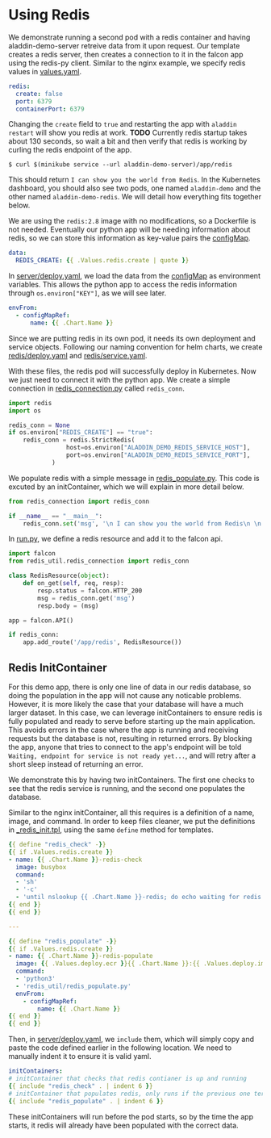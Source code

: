 # Using Redis
We demonstrate running a second pod with a redis container and having aladdin-demo-server retreive data from it upon request. Our template creates a redis server, then creates a connection to it in the falcon app using the redis-py client. Similar to the nginx example, we specify redis values in [values.yaml](../helm/aladdin-demo/values.yaml).
```yaml
redis:
  create: false
  port: 6379
  containerPort: 6379
```   
Changing the `create` field to `true` and restarting the app with `aladdin restart` will show you redis at work. **TODO** Currently redis startup takes about 130 seconds, so wait a bit and then verify that redis is working by curling the redis endpoint of the app. 
    
    $ curl $(minikube service --url aladdin-demo-server)/app/redis 
    
This should return `I can show you the world from Redis`. In the Kubernetes dashboard, you should also see two pods, one named `aladdin-demo` and the other named `aladdin-demo-redis`. We will detail how everything fits together below. 

We are using the `redis:2.8` image with no modifications, so a Dockerfile is not needed. Eventually our python app will be needing information about redis, so we can store this information as key-value pairs the [configMap](../helm/aladdin-demo/templates/shared/configMap.yaml).
```yaml
data:
  REDIS_CREATE: {{ .Values.redis.create | quote }}
```

In [server/deploy.yaml](../helm/aladdin-demo/templates/server/deploy.yaml), we load the data from the [configMap](../helm/aladdin-demo/templates/shared/configMap.yaml) as environment variables. This allows the python app to access the redis information through `os.environ["KEY"]`, as we will see later. 
```yaml
envFrom:
  - configMapRef:
      name: {{ .Chart.Name }}
```
Since we are putting redis in its own pod, it needs its own deployment and service objects. Following our naming convention for helm charts, we create [redis/deploy.yaml](../helm/aladdin-demo/templates/redis/deploy.yaml) and [redis/service.yaml](../helm/aladdin-demo/templates/redis/service.yaml).

With these files, the redis pod will successfully deploy in Kubernetes. Now we just need to connect it with the python app. We create a simple connection in [redis_connection.py](../app/redis_util/redis_connection.py) called `redis_conn`.
```python
import redis
import os

redis_conn = None
if os.environ["REDIS_CREATE"] == "true":
    redis_conn = redis.StrictRedis(
                host=os.environ["ALADDIN_DEMO_REDIS_SERVICE_HOST"],
                port=os.environ["ALADDIN_DEMO_REDIS_SERVICE_PORT"],
            )
```
We populate redis with a simple message in [redis_populate.py](../app/redis_util/redis_populate.py). This code is excuted by an initContainer, which we will explain in more detail below.
```python
from redis_connection import redis_conn

if __name__ == "__main__":
    redis_conn.set('msg', '\n I can show you the world from Redis\n \n')
```
In [run.py](../app/run.py), we define a redis resource and add it to the falcon api.
```python
import falcon
from redis_util.redis_connection import redis_conn

class RedisResource(object):
    def on_get(self, req, resp):
        resp.status = falcon.HTTP_200
        msg = redis_conn.get('msg')
        resp.body = (msg)

app = falcon.API()

if redis_conn:
    app.add_route('/app/redis', RedisResource())
```
## Redis InitContainer
For this demo app, there is only one line of data in our redis database, so doing the population in the app will not cause any noticable problems. However, it is more likely the case that your database will have a much larger dataset. In this case, we can leverage initContainers to ensure redis is fully populated and ready to serve before starting up the main application. This avoids errors in the case where the app is running and receiving requests but the database is not, resulting in returned errors. By blocking the app, anyone that tries to connect to the app's endpoint will be told `Waiting, endpoint for service is not ready yet...`, and will retry after a short sleep instead of returning an error.

We demonstrate this by having two initContainers. The first one checks to see that the redis service is running, and the second one populates the database. 

Similar to the nginx initContainer, all this requires is a definition of a name, image, and command. In order to keep files cleaner, we put the definitions in [\_redis_init.tpl](../helm/aladdin-demo/templates/redis/_redis_init.tpl), using the same `define` method for templates. 
```yaml
{{ define "redis_check" -}}
{{ if .Values.redis.create }}
- name: {{ .Chart.Name }}-redis-check
  image: busybox
  command:
  - 'sh'
  - '-c'
  - 'until nslookup {{ .Chart.Name }}-redis; do echo waiting for redis pod; sleep 2; done;'
{{ end }}
{{ end }}

---

{{ define "redis_populate" -}}
{{ if .Values.redis.create }}
- name: {{ .Chart.Name }}-redis-populate
  image: {{ .Values.deploy.ecr }}{{ .Chart.Name }}:{{ .Values.deploy.imageTag }}
  command:
  - 'python3'
  - 'redis_util/redis_populate.py'
  envFrom:
    - configMapRef:
        name: {{ .Chart.Name }}
{{ end }}
{{ end }}
```
Then, in [server/deploy.yaml](../helm/aladdin-demo/templates/server/deploy.yaml), we `include` them, which will simply copy and paste the code defined earlier in the following location. We need to manually indent it to ensure it is valid yaml.
```yaml    
initContainers:
# initContainer that checks that redis contianer is up and running
{{ include "redis_check" . | indent 6 }}
# initContainer that populates redis, only runs if the previous one terminates successfully
{{ include "redis_populate" . | indent 6 }}
```
These initContainers will run before the pod starts, so by the time the app starts, it redis will already have been populated with the correct data.

